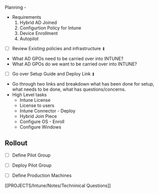 Planning -
- Requirements
	1. Hybrid AD Joined
	2. Configurtion Policy for Intune
	3. Device Enrollment
	4. Autopilot


* [ ] Review Existing  policies and infrastructure ⏫ 
- What AD GPOs need to be carried over into INTUNE?
- What AD GPOs do we want to be carried over into INTUNE?

- [ ] Go over Setup Guide and Deploy Link ⏫
- Go through two links and breakdown what has been done for setup, what needs to be done, what has questions/concerns.
- High Level tasks
	- Intune License
	- License to users
	- Intune Connector - Deploy
	- Hybrid Join Piece
	- Configure OS - Enroll
	- Configure Windows


## Rollout 
- [ ] Define Pilot Group
- [ ] Deploy Pilot Group
- [ ] Define Production Machines


[[PROJECTS/Intune/Notes/Techninical Questions]]